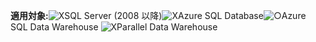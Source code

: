 <Token>**適用対象:**![X](media/no.png)SQL Server (2008 以降)![X](media/no.png)Azure SQL Database![○](media/yes.png)Azure SQL Data Warehouse ![X](media/no.png)Parallel Data Warehouse </Token>

